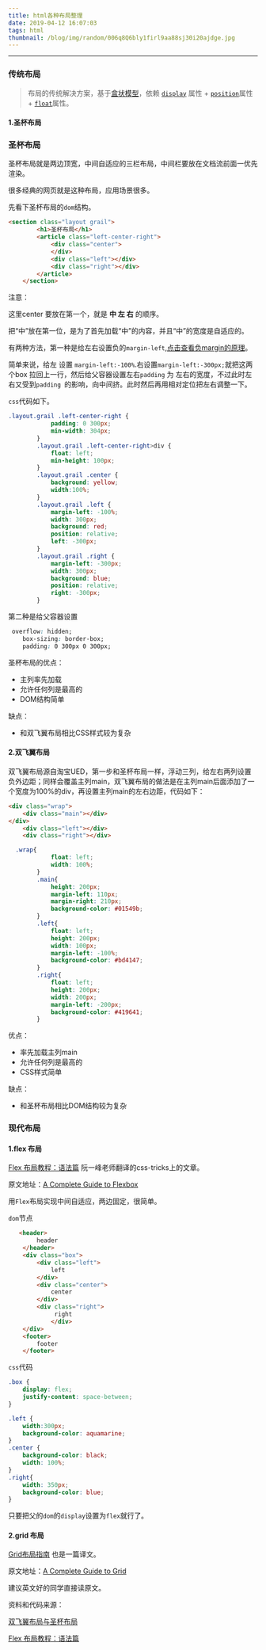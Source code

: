 ```yaml
---
title: html各种布局整理
date: 2019-04-12 16:07:03
tags: html
thumbnail: /blog/img/random/006q8Q6bly1firl9aa88sj30i20ajdge.jpg
---
```


------

### 传统布局

> 布局的传统解决方案，基于[盒状模型](https://developer.mozilla.org/en-US/docs/Web/CSS/box_model)，依赖 [`display`](https://developer.mozilla.org/en-US/docs/Web/CSS/display) 属性 + [`position`](https://developer.mozilla.org/en-US/docs/Web/CSS/position)属性 + [`float`](https://developer.mozilla.org/en-US/docs/Web/CSS/float)属性。

#### 1.圣杯布局

### 圣杯布局

圣杯布局就是两边顶宽，中间自适应的三栏布局，中间栏要放在文档流前面一优先渲染。

很多经典的网页就是这种布局，应用场景很多。

先看下圣杯布局的`dom`结构。

```html
<section class="layout grail">
        <h1>圣杯布局</h1>
        <article class="left-center-right">
            <div class="center">
            </div>
            <div class="left"></div>
            <div class="right"></div>
        </article>
    </section>
```

注意：

这里center 要放在第一个，就是 **中 左 右** 的顺序。

把“中”放在第一位，是为了首先加载“中”的内容，并且“中”的宽度是自适应的。



有两种方法，第一种是给左右设置负的`margin-left`,[点击查看负margin的原理](http://www.cnblogs.com/2050/archive/2012/08/13/2636467.html#2457812)。

简单来说，给左 设置 `margin-left:-100%`.右设置`margin-left:-300px;`就把这两个box 拉回上一行，然后给父容器设置左右`padding` 为 左右的宽度，不过此时左右又受到`padding `的影响，向中间挤。此时然后再用相对定位把左右调整一下。

`css`代码如下。

```css
.layout.grail .left-center-right {
            padding: 0 300px;
            min-width: 304px;
        }
        .layout.grail .left-center-right>div {
            float: left;
            min-height: 100px;
        }
        .layout.grail .center {
            background: yellow;
            width:100%;
        }
        .layout.grail .left {
            margin-left: -100%;
            width: 300px;
            background: red;
            position: relative;
            left: -300px;
        }
        .layout.grail .right {
            margin-left: -300px;
            width: 300px;
            background: blue;
            position: relative;
            right: -300px;
        }
```

第二种是给父容器设置

```css
 overflow: hidden;
    box-sizing: border-box;
    padding: 0 300px 0 300px;
```

圣杯布局的优点：

- 主列率先加载
- 允许任何列是最高的
- DOM结构简单

缺点：

- 和双飞翼布局相比CSS样式较为复杂



####  2.**双飞翼布局**

双飞翼布局源自淘宝UED，第一步和圣杯布局一样，浮动三列，给左右两列设置负外边距；同样会覆盖主列main，双飞翼布局的做法是在主列main后面添加了一个宽度为100%的div，再设置主列main的左右边距，代码如下：

```html
<div class="wrap">
    <div class="main"></div>
</div>
    <div class="left"></div>
    <div class="right"></div>
```

```css
  .wrap{
            float: left;
            width: 100%;
        }
        .main{
            height: 200px;
            margin-left: 110px;
            margin-right: 210px;
            background-color: #01549b;
        }
        .left{
            float: left;
            height: 200px;
            width: 100px;
            margin-left: -100%;
            background-color: #bd4147;
        }
        .right{
            float: left;
            height: 200px;
            width: 200px;
            margin-left: -200px;
            background-color: #419641;
        }
```



优点：

- 率先加载主列main
- 允许任何列是最高的
- CSS样式简单

缺点：

- 和圣杯布局相比DOM结构较为复杂



### 现代布局

#### 1.flex 布局

[Flex 布局教程：语法篇](http://www.ruanyifeng.com/blog/2015/07/flex-grammar.html)  阮一峰老师翻译的css-tricks上的文章。

原文地址：[A Complete Guide to Flexbox](https://css-tricks.com/snippets/css/a-guide-to-flexbox/)



用`Flex`布局实现中间自适应，两边固定，很简单。

`dom`节点

```html
   <header>
        header
    </header>
    <div class="box">
        <div class="left"> 
            left
        </div>
        <div class="center"> 
            center
        </div>
        <div class="right">
             right
            </div>
    </div>
    <footer>
        footer
    </footer>
```

`css`代码

```css
.box {
    display: flex;
    justify-content: space-between;
}

.left {
    width:300px;
    background-color: aquamarine;
}
.center {
    background-color: black;
    width: 100%;
}
.right{
    width: 350px;
	background-color: blue;
}
```

只要把父的`dom`的`display`设置为`flex`就行了。



#### 2.grid 布局

[Grid布局指南](https://www.jianshu.com/p/d183265a8dad)  也是一篇译文。

原文地址：[A Complete Guide to Grid](https://css-tricks.com/snippets/css/complete-guide-grid/#prop-grid-column-row)











建议英文好的同学直接读原文。

资料和代码来源：

[双飞翼布局与圣杯布局](https://zhuanlan.zhihu.com/p/25353247)

[Flex 布局教程：语法篇](http://www.ruanyifeng.com/blog/2015/07/flex-grammar.html)